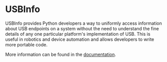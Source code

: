 # USBInfo

USBInfo provides Python developers a way to uniformly access information
about USB endpoints on a system without the need to understand the fine
details of any one particular platform's implementation of USB. This is
useful in robotics and device automation and allows developers to write
more portable code.

More information can be found in the
[documentation](https://usbinfo.readthedocs.io/en/latest/).
